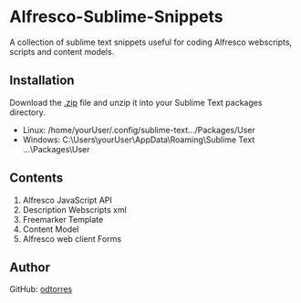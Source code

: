 # Alfresco-Sublime-Snippets
A collection of sublime text snippets useful for coding Alfresco webscripts, scripts and content models.

## Installation

 Download the [.zip](https://github.com/odtorres/Alfresco-Sublime-Snippets/archive/master.zip) file and unzip it into your Sublime Text packages directory.

 * Linux: /home/yourUser/.config/sublime-text.../Packages/User
 * Windows: C:\Users\yourUser\AppData\Roaming\Sublime Text ...\Packages\User

## Contents
1. Alfresco JavaScript API
2. Description Webscripts xml
3. Freemarker Template
4. Content Model
5. Alfresco web client Forms

## Author
GitHub: [odtorres](https://github.com/odtorres)


